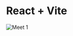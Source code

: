 # React + Vite

![Meet 1](https://github.com/mayur6902/Meeting-App-Using-ReactJS/assets/89648506/91efbfe7-55eb-4f3e-869e-feec59f070d7)
